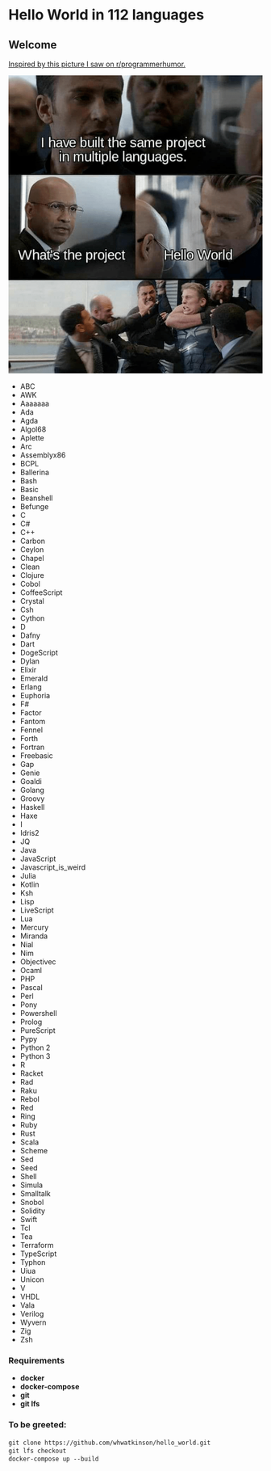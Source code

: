 # Hello World in 112 languages


## Welcome

[Inspired by this picture I saw on r/programmerhumor.](https://www.reddit.com/r/ProgrammerHumor/comments/kl0v6m/me_in_an_interview_room/)

![image info](./hello_world.png)

- ABC
- AWK
- Aaaaaaa
- Ada
- Agda
- Algol68
- Aplette
- Arc
- Assemblyx86
- BCPL
- Ballerina
- Bash
- Basic
- Beanshell
- Befunge
- C
- C#
- C++
- Carbon
- Ceylon
- Chapel
- Clean
- Clojure
- Cobol
- CoffeeScript
- Crystal
- Csh
- Cython
- D
- Dafny
- Dart
- DogeScript
- Dylan
- Elixir
- Emerald
- Erlang
- Euphoria
- F#
- Factor
- Fantom
- Fennel
- Forth
- Fortran
- Freebasic
- Gap
- Genie
- Goaldi
- Golang
- Groovy
- Haskell
- Haxe
- I
- Idris2
- JQ
- Java
- JavaScript
- Javascript_is_weird
- Julia
- Kotlin
- Ksh
- Lisp
- LiveScript
- Lua
- Mercury
- Miranda
- Nial
- Nim
- Objectivec
- Ocaml
- PHP
- Pascal
- Perl
- Pony
- Powershell
- Prolog
- PureScript
- Pypy
- Python 2
- Python 3
- R
- Racket
- Rad
- Raku
- Rebol
- Red
- Ring
- Ruby
- Rust
- Scala
- Scheme
- Sed
- Seed
- Shell
- Simula
- Smalltalk
- Snobol
- Solidity
- Swift
- Tcl
- Tea
- Terraform
- TypeScript
- Typhon
- Uiua
- Unicon
- V
- VHDL
- Vala
- Verilog
- Wyvern
- Zig
- Zsh

### Requirements
- **docker**
- **docker-compose**
- **git**
- **git lfs**

###  To be greeted:
```
git clone https://github.com/whwatkinson/hello_world.git
git lfs checkout
docker-compose up --build
```
